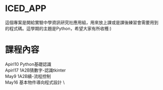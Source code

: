 # ICED_APP
這個專案是開給實驗中學資訊研究社應用組，用來放上課或是課後練習會需要用到的程式碼。這學期的主題是Python，希望大家有所收穫:)

# 課程內容
Apirl10 Python基礎認識 \
Apirl17 1A2B猜數字-認識tkinter \
May9 1A2B續-流程控制 \
May16 基本物件導向程式設計 \
